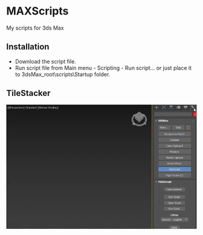 # MAXScripts
My scripts for 3ds Max

## Installation

* Download the script file.
* Run script file from Main menu - Scripting - Run script... or just place it to 3dsMax_root\scripts\Startup folder.

## TileStacker

![](/TileStacker/Demo/TileStacker_demo.gif)
